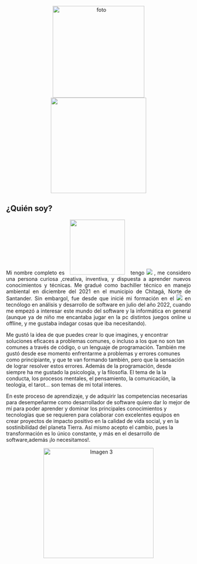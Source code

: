 <p align="center">
  <img src="https://scontent.fbog4-2.fna.fbcdn.net/v/t39.30808-6/316425298_884882419373098_2897526961693276716_n.jpg?_nc_cat=108&ccb=1-7&_nc_sid=9c7eae&_nc_ohc=S4aWjV1tlIgAX8gv5uF&_nc_ht=scontent.fbog4-2.fna&oh=00_AfDQW0jWDZ4zjvunAA4_YychJmmG5E9PKDXWStXgwfXeYg&oe=65B71E62" alt="foto" width="250px"/><br><img src="https://img.shields.io/badge/Hola,%20mi%20nombre%20es%20Yamid-000000? alt="Imagen 3" width= 260px; style="display: inline-block; margin: 0 10px;" />
</p>
<h2 align="justify">¿Quién soy?</h2>
<p align="justify">
Mi nombre completo es <img src="https://img.shields.io/badge/Yamid%20Horacio%20Rodriguez-00690F? alt="Imagen 3" width= 150px; style="display: inline-block; margin: 0 10px;" /> tengo <img src="https://img.shields.io/badge/21%20años-00690F? alt='Imagen 3' width= 100px; style="display: inline-block; margin: 0 10px;" /> , me considero una persona curiosa ,creativa, inventiva, y dispuesta a aprender nuevos conocimientos y técnicas. Me gradué como bachiller técnico en manejo ambiental en diciembre del 2021 en el municipio de Chitagá, Norte de Santander. Sin embargol, fue desde que inicié mi formación en el <img src="https://img.shields.io/badge/SENA-00690F? alt='Imagen 3' width= 100px; style="display: inline-block; margin: 0 10px;" /> en tecnólogo en análisis y desarrollo de software en julio del año 2022, cuando me empezó a interesar este mundo del software y la informática en general (aunque ya de niño me encantaba jugar en la pc distintos juegos online u offline, y me gustaba indagar cosas que iba necesitando). 
  
Me gustó la idea de que puedes crear lo que imagines, y encontrar soluciones eficaces a problemas comunes, o incluso a los que no son tan comunes a través de código, o un lenguaje de programación. También me gustó desde ese momento enfrentarme a problemas y errores comunes como principiante, y que te van formando también, pero que la sensación de lograr resolver estos errores. Además de la programación, desde siempre ha me gustado la psicología, y la filosofía. El tema de la la conducta, los procesos mentales, el pensamiento, la comunicación, la teología, el tarot... son temas de mi total interes.

En este proceso de aprendizaje, y de adquirir las competencias necesarias para desempeñarme como desarrollador de software quiero dar lo mejor de mí para poder aprender y dominar los principales conocimientos y tecnologías que se requieren para colaborar con excelentes equipos en crear proyectos de impacto positivo en la calidad de vida social, y en la sostinibilidad del planeta Tierra. Así mismo acepto el cambio, pues la transformación es lo único constante, y más en el desarrollo de software,además ¡lo necesitamos!.</p>

<div align="center">
  <img src="https://img.shields.io/badge/Gracias%20por%20leerme,%20y%20¡Vamos%20a%20codificar!👨‍💻-D97A07?" alt='Imagen 3' width=300px; style='display: inline-block; margin: 0 10px;'/>
</div>
